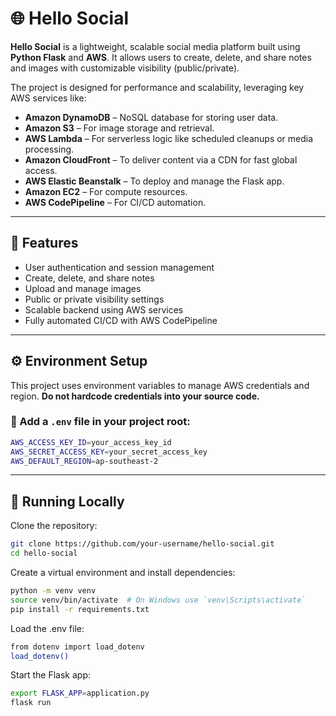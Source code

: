 # 🌐 Hello Social

**Hello Social** is a lightweight, scalable social media platform built using **Python Flask** and **AWS**. It allows users to create, delete, and share notes and images with customizable visibility (public/private). 

The project is designed for performance and scalability, leveraging key AWS services like:
- **Amazon DynamoDB** – NoSQL database for storing user data.
- **Amazon S3** – For image storage and retrieval.
- **AWS Lambda** – For serverless logic like scheduled cleanups or media processing.
- **Amazon CloudFront** – To deliver content via a CDN for fast global access.
- **AWS Elastic Beanstalk** – To deploy and manage the Flask app.
- **Amazon EC2** – For compute resources.
- **AWS CodePipeline** – For CI/CD automation.

---

## 🚀 Features

- User authentication and session management
- Create, delete, and share notes
- Upload and manage images
- Public or private visibility settings
- Scalable backend using AWS services
- Fully automated CI/CD with AWS CodePipeline

---

## ⚙️ Environment Setup

This project uses environment variables to manage AWS credentials and region. **Do not hardcode credentials into your source code.**

### 🔐 Add a `.env` file in your project root:
```bash
AWS_ACCESS_KEY_ID=your_access_key_id 
AWS_SECRET_ACCESS_KEY=your_secret_access_key 
AWS_DEFAULT_REGION=ap-southeast-2
```

---

## 🧪 Running Locally

Clone the repository:

```bash
git clone https://github.com/your-username/hello-social.git
cd hello-social
```

Create a virtual environment and install dependencies:
```bash
python -m venv venv
source venv/bin/activate  # On Windows use `venv\Scripts\activate`
pip install -r requirements.txt
```

Load the .env file:
```bash
from dotenv import load_dotenv
load_dotenv()
```

Start the Flask app:
```bash
export FLASK_APP=application.py
flask run
```

